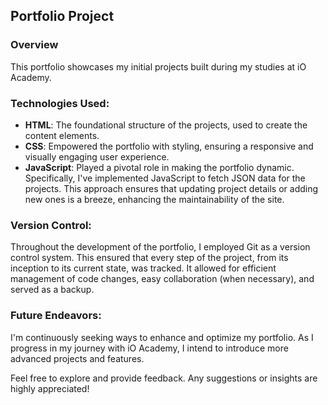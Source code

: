 <!DOCTYPE html>
<html lang="en">
<head>
    <meta charset="UTF-8">
    <meta name="viewport" content="width=device-width, initial-scale=1.0">
    <title>Portfolio Project Description</title>
</head>
<body>

<h2>Portfolio Project</h2>

<h3>Overview</h3>
<p>
    This portfolio showcases my initial projects built during my studies at iO Academy.
</p>

<h3>Technologies Used:</h3>
<ul>
    <li><strong>HTML</strong>: The foundational structure of the projects, used to create the content elements.</li>
    <li><strong>CSS</strong>: Empowered the portfolio with styling, ensuring a responsive and visually engaging user experience.</li>
    <li><strong>JavaScript</strong>: Played a pivotal role in making the portfolio dynamic. Specifically, I've implemented JavaScript to fetch JSON data for the projects. This approach ensures that updating project details or adding new ones is a breeze, enhancing the maintainability of the site.</li>
</ul>

<h3>Version Control:</h3>
<p>
    Throughout the development of the portfolio, I employed Git as a version control system. This ensured that every step of the project, from its inception to its current state, was tracked. It allowed for efficient management of code changes, easy collaboration (when necessary), and served as a backup.
</p>

<h3>Future Endeavors:</h3>
<p>
    I'm continuously seeking ways to enhance and optimize my portfolio. As I progress in my journey with iO Academy, I intend to introduce more advanced projects and features.
</p>
<p>
    Feel free to explore and provide feedback. Any suggestions or insights are highly appreciated!
</p>

</body>
</html>

